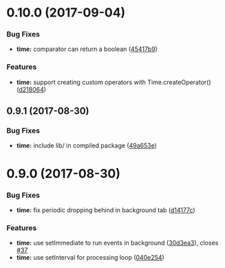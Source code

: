 <a name="0.10.0"></a>
# 0.10.0 (2017-09-04)


### Bug Fixes

* **time:** comparator can return a boolean ([45417b9](https://github.com/cyclejs/cyclejs/commit/45417b9))


### Features

* **time:** support creating custom operators with Time.createOperator() ([d218064](https://github.com/cyclejs/cyclejs/commit/d218064))



<a name="0.9.1"></a>
## 0.9.1 (2017-08-30)


### Bug Fixes

* **time:** include lib/ in compiled package ([49a653e](https://github.com/cyclejs/cyclejs/commit/49a653e))



<a name="0.9.0"></a>
# 0.9.0 (2017-08-30)


### Bug Fixes

* **time:** fix periodic dropping behind in background tab ([d14177c](https://github.com/cyclejs/cyclejs/commit/d14177c))


### Features

* **time:** use setImmediate to run events in background ([30d3ea3](https://github.com/cyclejs/cyclejs/commit/30d3ea3)), closes [#37](https://github.com/cyclejs/cyclejs/issues/37)
* **time:** use setInterval for processing loop ([040e254](https://github.com/cyclejs/cyclejs/commit/040e254))



